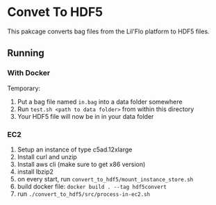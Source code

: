 # Convet To HDF5

This pakcage converts bag files from the Lil'Flo platform to HDF5 files.

## Running

### With Docker

Temporary:

1.  Put a bag file named `in.bag` into a data folder somewhere
2.  Run `test.sh <path to data folder>` from within this directory
3.  Your HDF5 file will now be in in your data folder

### EC2

1.  Setup an instance of type c5ad.12xlarge
2.  Install curl and unzip
3.  Install aws cli (make sure to get x86 version)
4.  install lbzip2
5.  on every start, run `convert_to_hdf5/mount_instance_store.sh`
6.  build docker file: `docker build . --tag hdf5convert`
7.  run `./convert_to_hdf5/src/process-in-ec2.sh`
